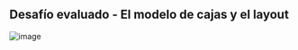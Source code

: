 ## Desafío evaluado - El modelo de cajas y el layout 
![image](https://github.com/user-attachments/assets/c4d90cb2-261c-41eb-9efc-c9b23add1194)
